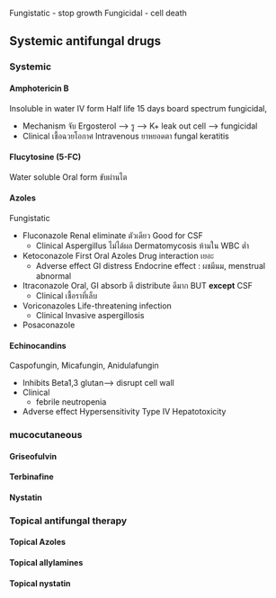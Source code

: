 Fungistatic - stop growth
Fungicidal - cell death

## Systemic antifungal drugs
### Systemic
#### Amphotericin B
Insoluble in water
IV form
Half life 15 days
board spectrum fungicidal, 
- Mechanism
	จับ Ergosterol --> รู --> K+ leak out cell --> fungicidal
- Clinical
	เชื้อฉวยโอกาศ
	Intravenous
	ยาหยอดตา fungal keratitis
#### Flucytosine (5-FC)
Water soluble
Oral form
ขับผ่านไต

#### Azoles
Fungistatic
- Fluconazole Renal eliminate ตัวเดียว
	Good for CSF
	- Clinical
		Aspergillus ไม่ได้ผล
		Dermatomycosis
		ห้ามใน WBC ต่ำ
- Ketoconazole
	First Oral Azoles
	Drug interaction เยอะ
	- Adverse effect
		GI distress
		Endocrine effect : ผชมีนม,  menstrual abnormal
- Itraconazole
	Oral, GI absorb ดี
	distribute ดีมาก  BUT **except** CSF
	- Clinical
		เชื้อราที่เล็บ
- Voriconazoles
	Life-threatening infection
	- Clinical 
		Invasive aspergillosis
- Posaconazole
#### Echinocandins
Caspofungin, Micafungin, Anidulafungin
- Inhibits Beta1,3 glutan--> disrupt cell wall
- Clinical
	- febrile neutropenia
- Adverse effect
	Hypersensitivity Type IV
	Hepatotoxicity
### mucocutaneous
#### Griseofulvin
#### Terbinafine
#### Nystatin
### Topical antifungal therapy
#### Topical Azoles
#### Topical allylamines
#### Topical nystatin